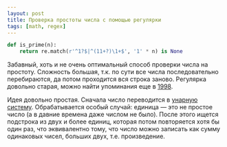```yaml
---
layout: post
title: Проверка простоты числа с помощью регулярки
tags: [math, regex]
---
```

```python
def is_prime(n):
    return re.match(r'^1?$|^(11+?)\1+$', '1' * n) is None
```
Забавный, хоть и не очень оптимальный способ проверки числа на простоту. Сложность большая, т.к. по сути все числа последовательно перебираются, да потом проходится вся строка заново. Регулярка довольно старая, можно найти упоминания еще в [1998](http://diswww.mit.edu/pergamon.mit.edu/perl/10138).

Идея довольно простая. Сначала число переводится в [унарную систему](https://ru.wikipedia.org/wiki/%D0%A3%D0%BD%D0%B0%D1%80%D0%BD%D0%B0%D1%8F_%D1%81%D0%B8%D1%81%D1%82%D0%B5%D0%BC%D0%B0_%D1%81%D1%87%D0%B8%D1%81%D0%BB%D0%B5%D0%BD%D0%B8%D1%8F). Обрабатывается особый случай: единица — это не простое число (а в давние времена даже числом не было). После этого ищется подстрока из двух и более единиц, которая потом повторяется хотя бы один раз, что эквивалентно тому, что число можно записать как сумму одинаковых чисел, больших двух, т.е. произведение.

